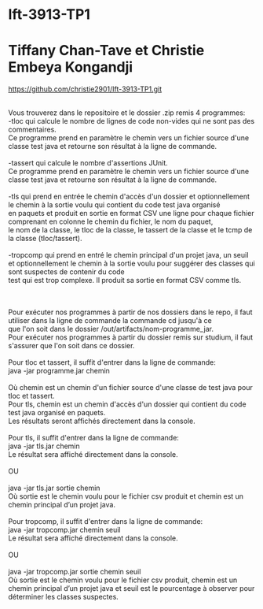 # Ift-3913-TP1
# Tiffany Chan-Tave et Christie Embeya Kongandji
https://github.com/christie2901/Ift-3913-TP1.git <br><br>

Vous trouverez dans le repositoire et le dossier .zip remis 4 programmes:<br>
-tloc qui calcule le nombre de lignes de code non-vides qui ne sont pas des commentaires.<br>
Ce programme prend en paramètre le chemin vers un fichier source d'une classe test java et retourne son résultat à la ligne de commande.
<br><br>
-tassert qui calcule le nombre d'assertions JUnit.<br>
Ce programme prend en paramètre le chemin vers un fichier source d'une classe test java et retourne son résultat à la ligne de commande.
<br><br>
-tls qui prend en entrée le chemin d'accès d'un dossier et optionnellement le chemin à la sortie voulu qui contient du code test java organisé <br>
en paquets et produit en sortie en format CSV une ligne pour chaque fichier comprenant en colonne le chemin du fichier, le nom du paquet, <br>
le nom de la classe, le tloc de la classe, le tassert de la classe et le tcmp de la classe (tloc/tassert).
<br><br>
-tropcomp qui prend en entré le chemin principal d'un projet java, un seuil et optionnellement le chemin à la sortie voulu pour suggérer des classes qui sont suspectes de contenir du code<br>
 test qui est trop complexe. Il produit sa sortie en format CSV comme tls.

<br><br>
Pour exécuter nos programmes à partir de nos dossiers dans le repo, il faut utiliser dans la ligne de commande la commande cd jusqu'à ce<br> que l'on soit dans le dossier /out/artifacts/nom-programme_jar. <br>
Pour exécuter nos programmes à partir du dossier remis sur  studium, il faut s'assurer que l'on soit dans ce dossier.
<br><br>
Pour tloc et tassert, il suffit d'entrer dans la ligne de commande: <br>
java -jar programme.jar chemin
<br><br>
Où chemin est un chemin d'un fichier source d'une classe de test java pour tloc et tassert.<br>
Pour tls, chemin est un chemin d'accès d'un dossier qui contient du code test java organisé 
en paquets.<br>
Les résultats seront affichés directement dans la console.
<br><br>
Pour tls, il suffit d'entrer dans la ligne de commande: <br>
java -jar tls.jar chemin
<br>Le résultat sera affiché directement dans la console.
<br><br>OU<br><br>
java -jar tls.jar sortie chemin
<br>
Où sortie est le chemin voulu pour le fichier csv produit et chemin est un chemin principal d’un projet java.
<br><br>
Pour tropcomp, il suffit d'entrer dans la ligne de commande: <br>
java -jar tropcomp.jar chemin seuil
<br>Le résultat sera affiché directement dans la console.
<br><br>OU<br><br>
java -jar tropcomp.jar sortie chemin seuil
<br>
Où sortie est le chemin voulu pour le fichier csv produit, chemin est un chemin principal d’un projet java et seuil est le pourcentage à observer pour déterminer les classes suspectes.
<br>
